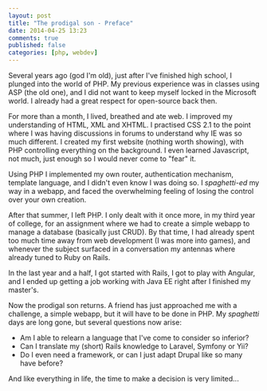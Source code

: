 ```yaml
---
layout: post
title: "The prodigal son - Preface"
date: 2014-04-25 13:23
comments: true
published: false
categories: [php, webdev]
---
```


<!--more-->

Several years ago (god I'm old), just after I've finished high school, I plunged into the world of PHP. My previous experience was in classes using ASP (the old one), and I did not want to keep myself locked in the Microsoft world. I already had a great respect for open-source back then.

For more than a month, I lived, breathed and ate web. I improved my understanding of HTML, XML and XHTML. I practised CSS 2.1 to the point where I was having discussions in forums to understand why IE was so much different. I created my first website (nothing worth showing), with PHP controlling everything on the background. I even learned Javascript, not much, just enough so I would never come to "fear" it.

Using PHP I implemented my own router, authentication mechanism, template language, and I didn't even know I was doing so. I _spaghetti-ed_ my way in a webapp, and faced the overwhelming feeling of losing the control over your own creation.

After that summer, I left PHP. I only dealt with it once more, in my third year of college, for an assignment where we had to create a simple webapp to manage a database (basically just CRUD). By that time, I had already spent too much time away from web development (I was more into games), and whenever the subject surfaced in a conversation my antennas where already tuned to Ruby on Rails.

In the last year and a half, I got started with Rails, I got to play with Angular, and I ended up getting a job working with Java EE right after I finished my master's.

Now the prodigal son returns. A friend has just approached me with a challenge, a simple webapp, but it will have to be done in PHP. My _spaghetti_ days are long gone, but several questions now arise:

* Am I able to relearn a language that I've come to consider so inferior?
* Can I translate my (short) Rails knowledge to Laravel, Symfony or Yii?
* Do I even need a framework, or can I just adapt Drupal like so many have before?

And like everything in life, the time to make a decision is very limited...
